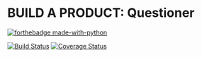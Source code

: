 # BUILD A PRODUCT: Questioner
[![forthebadge made-with-python](http://ForTheBadge.com/images/badges/made-with-python.svg)](https://www.python.org/)

[![Build Status](https://travis-ci.com/wekesa931/Questioner.svg?branch=master)](https://travis-ci.com/wekesa931/Questioner)
[![Coverage Status](https://coveralls.io/repos/github/wekesa931/Questioner/badge.svg?branch=master)](https://coveralls.io/github/wekesa931/Questioner?branch=master)